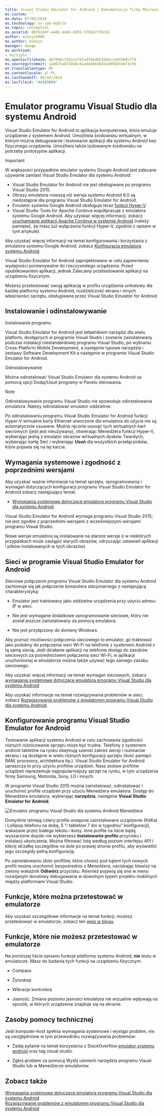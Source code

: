 ```yaml
---
title: Visual Studio Emulator for Android | Dokumentacja firmy Microsoft
ms.custom: ''
ms.date: 07/03/2018
ms.technology: vs-ide-mobile
ms.topic: conceptual
ms.assetid: 80f0104f-a4db-44dd-bd55-37bb67776c62
author: mikejo5000
ms.author: mikejo
manager: douge
ms.workload:
- multiple
ms.openlocfilehash: d6799bc7d3a2a79fadfb6d0535b8ccbbf0b0cffd
ms.sourcegitcommit: 1ab675a872848c81a44d6b4bd3a49958fe673c56
ms.translationtype: MT
ms.contentlocale: pl-PL
ms.lasthandoff: 09/10/2018
ms.locfileid: "44283669"
---
```

# <a name="visual-studio-emulator-for-android"></a>Emulator programu Visual Studio dla systemu Android

Visual Studio Emulator for Android to aplikacja komputerowa, która emuluje urządzenie z systemem Android. Umożliwia środowisku wirtualnym, w którym można debugowanie i testowanie aplikacji dla systemu Android bez fizycznego urządzenia. Umożliwia także izolowanym środowisku na potrzeby prototypów aplikacji.  

> [!IMPORTANT]
> W większości przypadków emulator systemu Google Android jest zalecane używanie zamiast Visual Studio Emulator dla systemu Android:
> - Visual Studio Emulator for Android nie jest obsługiwane po programu Visual Studio 2015.
> - Obrazy emulatora nowszą niż wersja systemu Android 6.0 są niedostępne dla programu Visual Studio Emulator for Android.
> - Emulator systemu Google Android obsługuje teraz [funkcji Hyper-V](https://docs.microsoft.com/xamarin/android/get-started/installation/android-emulator/hardware-acceleration#hyper-v).
> - Visual Studio Tools for Apache Cordova współpracuje z emulatora systemu Google Android. Aby uzyskać więcej informacji, zobacz [uruchamianie aplikacji Apache Cordova w systemie Android](/visualstudio/cross-platform/tools-for-cordova/run-your-app/run-app-android#google-android-emulator) (należy pamiętać, że masz już wyłączenia funkcji Hyper-V, zgodnie z opisem w tym artykule).
>
> Aby uzyskać więcej informacji na temat konfigurowania i korzystania z emulatora systemu Google Android, zobacz [Konfiguracja emulatora systemu Android](https://docs.microsoft.com/xamarin/android/get-started/installation/android-emulator/).
  
 Visual Studio Emulator for Android zaprojektowano w celu zapewnienia wydajności porównywalne do rzeczywistego urządzenia. Przed opublikowaniem aplikacji, jednak Zalecamy przetestowanie aplikacji na urządzeniu fizycznym.  
  
 Możesz przetestować swoją aplikację w profilu urządzenia unikatowy dla każdej platformy systemu Android, rozdzielczość ekranu i innych właściwości sprzętu, obsługiwane przez Visual Studio Emulator for Android.
  
##  <a name="Installing"></a> Instalowanie i odinstalowywanie  
 Instalowanie programu  
  
 Visual Studio Emulator for Android jest składnikiem narzędzi dla wielu platform, dostępnych w programie Visual Studio i zostanie zainstalowany podczas instalacji niestandardowej programu Visual Studio, po wybraniu Cross-Platform Mobile Development, a następnie typowe narzędzia i zestawy Software Development Kit a następnie w programie Visual Studio Emulator for Android.  
  
 Odinstalowywanie  
  
 Można odinstalować Visual Studio Emulator dla systemu Android za pomocą opcji Dodaj/Usuń programy w Panelu sterowania.  
  
> [!NOTE]
>  Odinstalowywanie programu Visual Studio nie spowoduje odinstalowania emulatora. Należy odinstalować emulator oddzielnie.  
  
 Po odinstalowaniu programu Visual Studio Emulator for Android funkcji Hyper-V wirtualne karty Ethernet utworzone dla emulatora do użycia nie są automatycznie usuwane. Można ręcznie usunąć tych wirtualnych kart sieciowych (jeśli jest nieużywany), otwierając Menedżera funkcji Hyper-V, wybierając jedną z emulator obrazów wirtualnych dysków Twardych, wybierając kartę Sieć i wybierając **Usuń** dla wszystkich przełączników, które pojawia się na tej karcie.  
  
##  <a name="Requirements"></a> Wymagania systemowe i zgodność z poprzednimi wersjami  
 Aby uzyskać ważne informacje na temat sprzętu, oprogramowania i wymagań dotyczących konfiguracji programu Visual Studio Emulator for Android zobacz następujący temat.  
  
-   [Wymagania systemowe dotyczące emulatora programu Visual Studio dla systemu Android](../cross-platform/system-requirements-for-the-visual-studio-emulator-for-android.md)  
  
 Visual Studio Emulator for Android wymaga programu Visual Studio 2015; nie jest zgodne z poprzednimi wersjami z wcześniejszymi wersjami programu Visual Studio.  
  
 Nowe wersje emulatora są instalowane na starsze wersje (i w niektórych przypadkach może zastąpić starych obrazów, odrzucając ustawień aplikacji i plików instalowanych w tych obrazów).  
  
##  <a name="Networking"></a> Sieci w programie Visual Studio Emulator for Android  
 Sieciowe połączenie programu Visual Studio Emulator dla systemu Android zachowuje się jak połączenie komputera stacjonarnego z następującą charakterystyką:  
  
-   Emulator jest traktowany jako oddzielne urządzenia przy użyciu adresu IP w sieci.  
  
-   Nie jest wymagane dodatkowe oprogramowanie sieciowe, który nie został jeszcze zainstalowany za pomocą emulatora.  
  
-   Nie jest przyłączony do domeny Windows.  
  
 Aby poznać możliwości połączenia sieciowego to emulator, go traktować jako podobny do połączenia sieci Wi-Fi na telefonie z systemem Android z tą samą siecią. Jeśli działanie aplikacji na telefonie dostęp do zasobów sieciowych za pośrednictwem połączenia sieci Wi-Fi, w aplikacji uruchomionej w emulatorze można także używać tego samego zasobu sieciowego.  
  
 Aby uzyskać więcej informacji na temat wymagań sieciowych, zobacz [wymagania systemowe dotyczące emulatora programu Visual Studio dla systemu Android](../cross-platform/system-requirements-for-the-visual-studio-emulator-for-android.md)  
  
 Aby uzyskać informacje na temat rozwiązywania problemów w sieci, zobacz [Rozwiązywanie problemów z emulatorem programu Visual Studio dla systemu Android](../cross-platform/troubleshooting-the-visual-studio-emulator-for-android.md).  
  
##  <a name="Configuring"></a> Konfigurowanie programu Visual Studio Emulator for Android  
 Testowanie aplikacji systemu Android w celu zachowania zgodności różnych różnicowanie sprzętu może być trudne. Telefony z systemem android tabletów na rynku obejmują szeroki zakres wersji i rozmiarów ekranu i są dostępne w wielu różnych konfiguracji sprzętu (ilość pamięci RAM, procesory, architektura itp.). Visual Studio Emulator for Android upraszcza to przy użyciu profilów urządzeń. Nasz zestaw profilów urządzeń reprezentuje najpopularniejszy sprzęt na rynku, w tym urządzenia firmy Samsung, Motorola, Sony, LG i innych.  
  
 W programie Visual Studio 2015 można zainstalować, odinstalować i uruchomić profile urządzeń przy użyciu Menedżera emulatora. Dostęp do Menedżera emulatora, wybierając **narzędzia**, następnie **Visual Studio Emulator for Android**.  
  
 ![Emulator programu Visual Studio dla systemu Android Menedżera](../cross-platform/media/android_emu_manager.png "Android_Emu_Manager")  
  
 Domyślnie istnieją cztery profile wstępnie zainstalowane urządzenie (KitKat i Lollipop telefonu na dobę, 5 "i tabletów 7 dni w tygodniu" konfiguracji), wskazane przez białego tekstu i ikony. Inne profile na liście będą wyszarzone dopóki nie wybierzesz **Instalowanie profilu** przycisku i instalacji ukończenia. Można filtrować listę według poziom interfejsu API i kliknij strzałkę szczegółów na dole po prawej stronie profilu, aby wyświetlić jego szczegóły pełną konfigurację.  
  
 Po zainstalowaniu zbiór profilów, które chcesz pod kątem tych nowych profili można uruchomić bezpośrednio z Menedżera, naciskając klawisz na zielony wskaźnik **Odtwórz** przycisku. Również pojawią się one w menu rozwijanym docelowy debugowania w dowolnym typem projektu mobilnych między platformami Visual Studio.  
  
##  <a name="FeaturesTest"></a> Funkcje, które można przetestować w emulatorze  
 Aby uzyskać szczegółowe informacje na temat funkcji, możesz przetestować w emulatorze, zobacz ten [wpis w blogu](https://blogs.msdn.microsoft.com/devops/2014/11/12/introducing-visual-studios-emulator-for-android/).  
  
##  <a name="FeaturesNonTest"></a> Funkcje, które nie możesz przetestować w emulatorze  
 Na poniższej liście opisano funkcje platformy systemu Android, **nie** testu w emulatorze. Masz do badania tych funkcji na urządzeniu fizycznym.  
  
-   Compass  
  
-   Żyroskop  
  
-   Wibracje kontrolera  
  
-   Jasność. Zmiana poziomu jasności emulatora nie wizualnie wpływają na sposób, w których urządzenie znajduje się na ekranie.  
  
##  <a name="Support"></a> Zasoby pomocy technicznej  
 Jeśli komputer-host spełnia wymagania systemowe i wystąpi problem, nie są uwzględnione w tym przewodniku rozwiązywania problemów:  
  
-   Zadaj pytanie na temat korzystania z StackOverflow [emulator systemu android](http://stackoverflow.com/questions/tagged/android-emulator) oraz tag visual studio.  
  
-   Zgłoś problem za pomocą Wyślij uśmiech narzędzia programu Visual Studio lub w Menedżerze emulatorów.  
  
## <a name="see-also"></a>Zobacz także  
 [Wymagania systemowe dotyczące emulatora programu Visual Studio dla systemu Android](../cross-platform/system-requirements-for-the-visual-studio-emulator-for-android.md)   
 [Rozwiązywanie problemów z emulatorem programu Visual Studio dla systemu Android](../cross-platform/troubleshooting-the-visual-studio-emulator-for-android.md)
